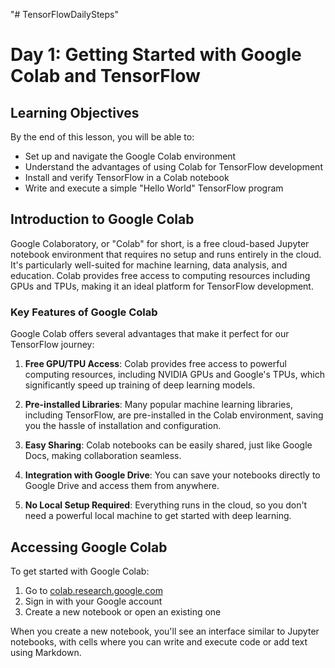 "# TensorFlowDailySteps" 
# Day 1: Getting Started with Google Colab and TensorFlow

## Learning Objectives
By the end of this lesson, you will be able to:
- Set up and navigate the Google Colab environment
- Understand the advantages of using Colab for TensorFlow development
- Install and verify TensorFlow in a Colab notebook
- Write and execute a simple "Hello World" TensorFlow program

## Introduction to Google Colab

Google Colaboratory, or "Colab" for short, is a free cloud-based Jupyter notebook environment that requires no setup and runs entirely in the cloud. It's particularly well-suited for machine learning, data analysis, and education. Colab provides free access to computing resources including GPUs and TPUs, making it an ideal platform for TensorFlow development.

### Key Features of Google Colab

Google Colab offers several advantages that make it perfect for our TensorFlow journey:

1. **Free GPU/TPU Access**: Colab provides free access to powerful computing resources, including NVIDIA GPUs and Google's TPUs, which significantly speed up training of deep learning models.

2. **Pre-installed Libraries**: Many popular machine learning libraries, including TensorFlow, are pre-installed in the Colab environment, saving you the hassle of installation and configuration.

3. **Easy Sharing**: Colab notebooks can be easily shared, just like Google Docs, making collaboration seamless.

4. **Integration with Google Drive**: You can save your notebooks directly to Google Drive and access them from anywhere.

5. **No Local Setup Required**: Everything runs in the cloud, so you don't need a powerful local machine to get started with deep learning.

## Accessing Google Colab

To get started with Google Colab:

1. Go to [colab.research.google.com](https://colab.research.google.com)
2. Sign in with your Google account
3. Create a new notebook or open an existing one

When you create a new notebook, you'll see an interface similar to Jupyter notebooks, with cells where you can write and execute code or add text using Markdown.
